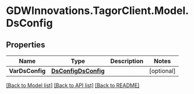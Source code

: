 # GDWInnovations.TagorClient.Model.DsConfig

## Properties

Name | Type | Description | Notes
------------ | ------------- | ------------- | -------------
**VarDsConfig** | [**DsConfigDsConfig**](DsConfigDsConfig.md) |  | [optional] 

[[Back to Model list]](../README.md#documentation-for-models) [[Back to API list]](../README.md#documentation-for-api-endpoints) [[Back to README]](../README.md)

